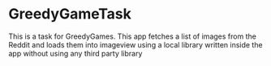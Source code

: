 # GreedyGameTask
This is a task for GreedyGames. This app fetches a list of images from the Reddit and loads them into imageview using a local library written inside the app without using any third party library

